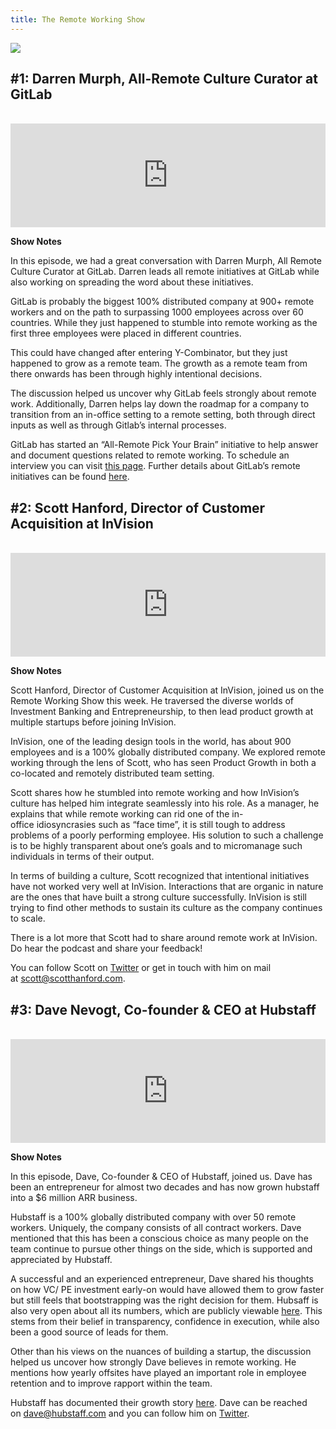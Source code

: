 ```yaml
---
title: The Remote Working Show
---
```


![](/assets/the_remote_working_show.png)

## #1: Darren Murph, All-Remote Culture Curator at GitLab
<br>
<iframe width="100%" height="166" scrolling="no" frameborder="no" allow="autoplay" src="https://w.soundcloud.com/player/?url=https%3A//api.soundcloud.com/tracks/693720226&color=%23ff5500&auto_play=false&hide_related=false&show_comments=true&show_user=true&show_reposts=false&show_teaser=true"></iframe>

**Show Notes**

In this episode, we had a great conversation with Darren Murph, All Remote Culture Curator at GitLab. Darren leads all remote initiatives at GitLab while also working on spreading the word about these initiatives.

GitLab is probably the biggest 100% distributed company at 900+ remote workers and on the path to surpassing 1000 employees across over 60 countries. While they just happened to stumble into remote working as the first three employees were placed in different countries.

This could have changed after entering Y-Combinator, but they just happened to grow as a remote team. The growth as a remote team from there onwards has been through highly intentional decisions.

The discussion helped us uncover why GitLab feels strongly about remote work. Additionally, Darren helps lay down the roadmap for a company to transition from an in-office setting to a remote setting, both through direct inputs as well as through Gitlab’s internal processes.

GitLab has started an “All-Remote Pick Your Brain” initiative to help answer and document questions related to remote working. To schedule an interview you can visit [this page](https://about.gitlab.com/company/culture/all-remote/pick-your-brain/). Further details about GitLab’s remote initiatives can be found [here](https://about.gitlab.com/company/culture/all-remote/).

## #2: Scott Hanford, Director of Customer Acquisition at InVision
<br>
<iframe width="100%" height="166" scrolling="no" frameborder="no" allow="autoplay" src="https://w.soundcloud.com/player/?url=https%3A//api.soundcloud.com/tracks/705912271&color=%23ff5500&auto_play=false&hide_related=false&show_comments=true&show_user=true&show_reposts=false&show_teaser=true"></iframe>

**Show Notes**

Scott Hanford, Director of Customer Acquisition at InVision, joined us on the Remote Working Show this week. He traversed the diverse worlds of Investment Banking and Entrepreneurship, to then lead product growth at multiple startups before joining InVision.

InVision, one of the leading design tools in the world, has about 900 employees and is a 100% globally distributed company. We explored remote working through the lens of Scott, who has seen Product Growth in both a co-located and remotely distributed team setting.

Scott shares how he stumbled into remote working and how InVision’s culture has helped him integrate seamlessly into his role. As a manager, he explains that while remote working can rid one of the in-office idiosyncrasies such as “face time”, it is still tough to address problems of a poorly performing employee. His solution to such a challenge is to be highly transparent about one’s goals and to micromanage such individuals in terms of their output.

In terms of building a culture, Scott recognized that intentional initiatives have not worked very well at InVision. Interactions that are organic in nature are the ones that have built a strong culture successfully. InVision is still trying to find other methods to sustain its culture as the company continues to scale.

There is a lot more that Scott had to share around remote work at InVision. Do hear the podcast and share your feedback!

You can follow Scott on [Twitter](https://twitter.com/hanfordscott) or get in touch with him on mail at [scott@scotthanford.com](mailto:scott@scotthanford.com).

## #3: Dave Nevogt, Co-founder & CEO at Hubstaff
<br>
<iframe width="100%" height="166" scrolling="no" frameborder="no" allow="autoplay" src="https://w.soundcloud.com/player/?url=https%3A//api.soundcloud.com/tracks/709799791&color=%23ff5500&auto_play=false&hide_related=false&show_comments=true&show_user=true&show_reposts=false&show_teaser=true"></iframe>

**Show Notes**

In this episode, Dave, Co-founder & CEO of Hubstaff, joined us. Dave has been an entrepreneur for almost two decades and has now grown hubstaff into a $6 million ARR business.

Hubstaff is a 100% globally distributed company with over 50 remote workers. Uniquely, the company consists of all contract workers. Dave mentioned that this has been a conscious choice as many people on the team continue to pursue other things on the side, which is supported and appreciated by Hubstaff.

A successful and an experienced entrepreneur, Dave shared his thoughts on how VC/ PE investment early-on would have allowed them to grow faster but still feels that bootstrapping was the right decision for them. Hubsaff is also very open about all its numbers, which are publicly viewable [here](https://hubstaff.baremetrics.com/). This stems from their belief in transparency, confidence in execution, while also been a good source of leads for them.

Other than his views on the nuances of building a startup, the discussion helped us uncover how strongly Dave believes in remote working. He mentions how yearly offsites have played an important role in employee retention and to improve rapport within the team.

Hubstaff has documented their growth story [here](https://blog.hubstaff.com/grow/). Dave can be reached on [dave@hubstaff.com](mailto:dave@hubstaff.com) and you can follow him on [Twitter](https://twitter.com/dnevogt?lang=en).
